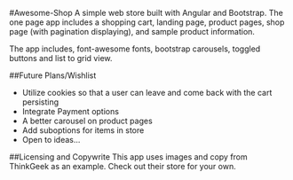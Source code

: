 #Awesome-Shop
A simple web store built with Angular and Bootstrap. The one page app includes a shopping cart, landing page, product pages, shop page (with pagination displaying), and sample product information.

The app includes, font-awesome fonts, bootstrap carousels, toggled buttons and list to grid view.

##Future Plans/Wishlist
* Utilize cookies so that a user can leave and come back with the cart persisting
* Integrate Payment options
* A better carousel on product pages
* Add suboptions for items in store
* Open to ideas...

##Licensing and Copywrite
This app uses images and copy from ThinkGeek as an example. Check out their store for your own.
